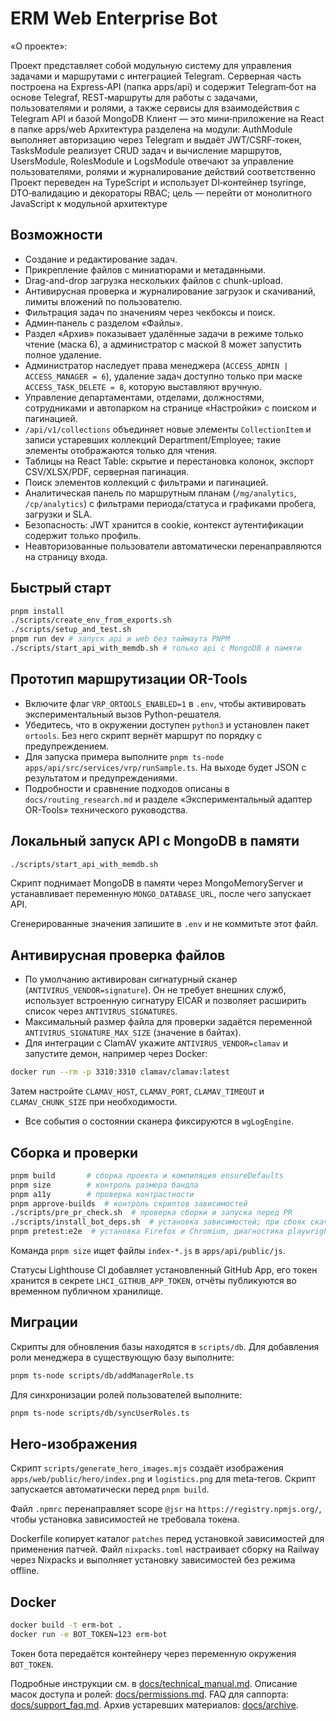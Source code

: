 <!-- Назначение файла: краткое описание возможностей проекта. Основные модули: api, web. -->

# ERM Web Enterprise Bot

«О проекте»:

Проект представляет собой модульную систему для управления задачами и маршрутами с интеграцией Telegram. Серверная часть построена на Express‑API (папка apps/api) и содержит Telegram‑бот на основе Telegraf, REST‑маршруты для работы с задачами, пользователями и ролями, а также сервисы для взаимодействия с Telegram API и базой MongoDB
Клиент — это мини‑приложение на React в папке apps/web
Архитектура разделена на модули: AuthModule выполняет авторизацию через Telegram и выдаёт JWT/CSRF‑токен, TasksModule реализует CRUD задач и вычисление маршрутов, UsersModule, RolesModule и LogsModule отвечают за управление пользователями, ролями и журналирование действий соответственно
Проект переведен на TypeScript и использует DI‑контейнер tsyringe, DTO‑валидацию и декораторы RBAC; цель — перейти от монолитного JavaScript к модульной архитектуре


## Возможности

- Создание и редактирование задач.
- Прикрепление файлов с миниатюрами и метаданными.
- Drag-and-drop загрузка нескольких файлов с chunk-upload.
- Антивирусная проверка и журналирование загрузок и скачиваний, лимиты вложений по пользователю.
- Фильтрация задач по значениям через чекбоксы и поиск.
- Админ‑панель с разделом «Файлы».
- Раздел «Архив» показывает удалённые задачи в режиме только чтение (маска 6), а администратор с маской 8 может запустить полное удаление.
- Администратор наследует права менеджера (`ACCESS_ADMIN | ACCESS_MANAGER = 6`),
  удаление задач доступно только при маске `ACCESS_TASK_DELETE = 8`, которую
  выставляют вручную.
- Управление департаментами, отделами, должностями, сотрудниками и автопарком на странице «Настройки» с поиском и пагинацией.
- `/api/v1/collections` объединяет новые элементы `CollectionItem` и записи устаревших коллекций Department/Employee; такие элементы отображаются только для чтения.
- Таблицы на React Table: скрытие и перестановка колонок, экспорт CSV/XLSX/PDF, серверная пагинация.
- Поиск элементов коллекций с фильтрами и пагинацией.
- Аналитическая панель по маршрутным планам (`/mg/analytics`, `/cp/analytics`) с фильтрами периода/статуса и графиками пробега, загрузки и SLA.
- Безопасность: JWT хранится в cookie, контекст аутентификации содержит только профиль.
- Неавторизованные пользователи автоматически перенаправляются на страницу входа.

## Быстрый старт

```bash
pnpm install
./scripts/create_env_from_exports.sh
./scripts/setup_and_test.sh
pnpm run dev # запуск api и web без таймаута PNPM
./scripts/start_api_with_memdb.sh # только api с MongoDB в памяти
```

## Прототип маршрутизации OR-Tools

- Включите флаг `VRP_ORTOOLS_ENABLED=1` в `.env`, чтобы активировать экспериментальный вызов Python-решателя.
- Убедитесь, что в окружении доступен `python3` и установлен пакет `ortools`. Без него скрипт вернёт маршрут по порядку с предупреждением.
- Для запуска примера выполните `pnpm ts-node apps/api/src/services/vrp/runSample.ts`. На выходе будет JSON с результатом и предупреждениями.
- Подробности и сравнение подходов описаны в `docs/routing_research.md` и разделе «Экспериментальный адаптер OR-Tools» технического руководства.

## Локальный запуск API с MongoDB в памяти

```bash
./scripts/start_api_with_memdb.sh
```

Скрипт поднимает MongoDB в памяти через MongoMemoryServer и устанавливает переменную `MONGO_DATABASE_URL`, после чего запускает API.

Сгенерированные значения запишите в `.env` и не коммитьте этот файл.

## Антивирусная проверка файлов

- По умолчанию активирован сигнатурный сканер (`ANTIVIRUS_VENDOR=signature`). Он не требует внешних служб, использует
  встроенную сигнатуру EICAR и позволяет расширить список через `ANTIVIRUS_SIGNATURES`.
- Максимальный размер файла для проверки задаётся переменной `ANTIVIRUS_SIGNATURE_MAX_SIZE` (значение в байтах).
- Для интеграции с ClamAV укажите `ANTIVIRUS_VENDOR=clamav` и запустите демон, например через Docker:

```bash
docker run --rm -p 3310:3310 clamav/clamav:latest
```

  Затем настройте `CLAMAV_HOST`, `CLAMAV_PORT`, `CLAMAV_TIMEOUT` и `CLAMAV_CHUNK_SIZE` при необходимости.
- Все события о состоянии сканера фиксируются в `wgLogEngine`.

## Сборка и проверки

```bash
pnpm build       # сборка проекта и компиляция ensureDefaults
pnpm size        # контроль размера бандла
pnpm a11y        # проверка контрастности
pnpm approve-builds  # контроль скриптов зависимостей
./scripts/pre_pr_check.sh  # проверка сборки и запуска перед PR
./scripts/install_bot_deps.sh  # установка зависимостей; при сбоях скачивает pnpm из GitHub
pnpm pretest:e2e  # установка Firefox и Chromium, диагностика playwright doctor/--list и сборка перед e2e
```

Команда `pnpm size` ищет файлы `index-*.js` в `apps/api/public/js`.

Статусы Lighthouse CI добавляет установленный GitHub App, его токен хранится в секрете `LHCI_GITHUB_APP_TOKEN`, отчёты публикуются во временном публичном хранилище.

## Миграции

Скрипты для обновления базы находятся в `scripts/db`. Для добавления роли
менеджера в существующую базу выполните:

```bash
pnpm ts-node scripts/db/addManagerRole.ts
```

Для синхронизации ролей пользователей выполните:

```bash
pnpm ts-node scripts/db/syncUserRoles.ts
```

## Hero-изображения

Скрипт `scripts/generate_hero_images.mjs` создаёт изображения `apps/web/public/hero/index.png`
и `logistics.png` для meta‑тегов. Скрипт запускается автоматически перед `pnpm build`.

Файл `.npmrc` перенаправляет scope `@jsr` на `https://registry.npmjs.org/`,
чтобы установка зависимостей не требовала токена.

Dockerfile копирует каталог `patches` перед установкой зависимостей для применения патчей.
Файл `nixpacks.toml` настраивает сборку на Railway через Nixpacks и выполняет установку зависимостей без режима offline.

## Docker

```bash
docker build -t erm-bot .
docker run -e BOT_TOKEN=123 erm-bot
```

Токен бота передаётся контейнеру через переменную окружения `BOT_TOKEN`.

Подробные инструкции см. в [docs/technical_manual.md](docs/technical_manual.md).
Описание масок доступа и ролей: [docs/permissions.md](docs/permissions.md).
FAQ для саппорта: [docs/support_faq.md](docs/support_faq.md).
Архив устаревших материалов: [docs/archive](docs/archive).
